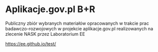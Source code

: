# Aplikacje.gov.pl B+R

Publiczny zbiór wybranych materiałów opracowanych w trakcie prac
badawczo-rozwojowych w projekcie aplikacje.gov.pl realizowanych na zlecenie NASK
przez Laboratorium EE

https://ee.github.io/test/

